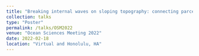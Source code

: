 ```yaml
---
title: "Breaking internal waves on sloping topography: connecting parcel displacements to overturn size and interior-boundary exchanges"
collection: talks
type: "Poster"
permalink: /talks/OSM2022
venue: "Ocean Sciences Meeting 2022"
date: 2022-02-18
location: "Virtual and Honolulu, HA"
---
```


